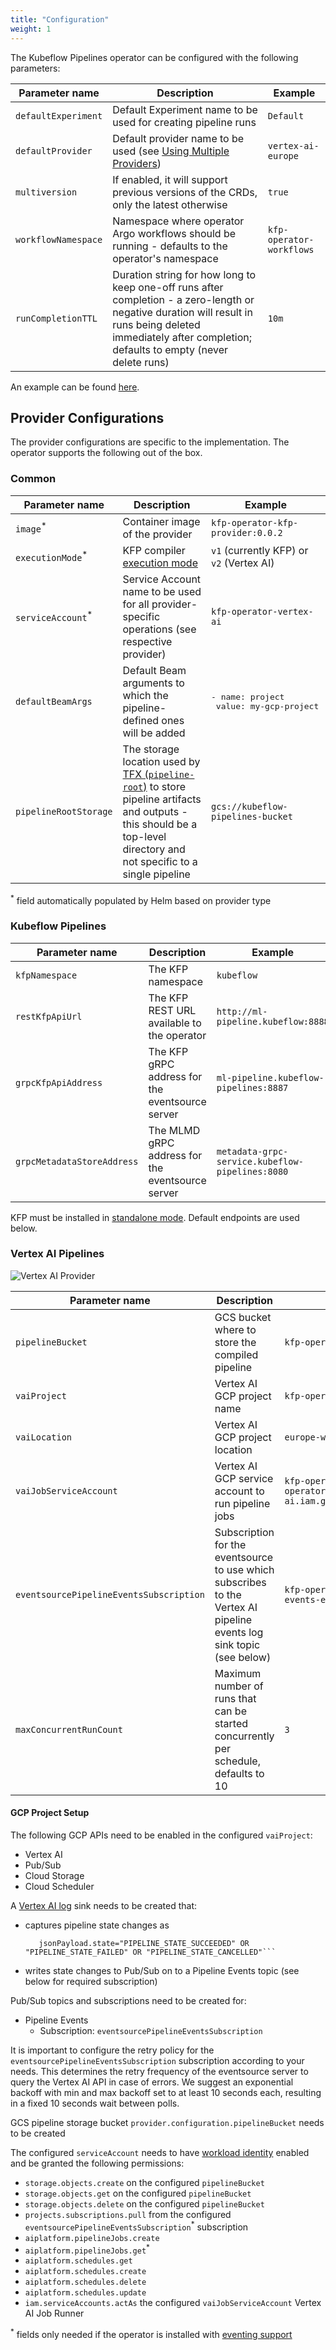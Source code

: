 ```yaml
---
title: "Configuration"
weight: 1
---
```


The Kubeflow Pipelines operator can be configured with the following parameters:

| Parameter name      | Description                                                                                                                                                                                                                        | Example                                                |
|---------------------|------------------------------------------------------------------------------------------------------------------------------------------------------------------------------------------------------------------------------------|--------------------------------------------------------|
| `defaultExperiment` | Default Experiment name to be used for creating pipeline runs                                                                                                                                                                      | `Default`                                              |
| `defaultProvider`   | Default provider name to be used (see [Using Multiple Providers](../providers))                                                                                                                                                    | `vertex-ai-europe`                                     |
| `multiversion`      | If enabled, it will support previous versions of the CRDs, only the latest otherwise                                                                                                                                               | `true`                                                 |
| `workflowNamespace` | Namespace where operator Argo workflows should be running - defaults to the operator's namespace                                                                                                                                   | `kfp-operator-workflows`                               |
| `runCompletionTTL`  | Duration string for how long to keep one-off runs after completion - a zero-length or negative duration will result in runs being deleted immediately after completion; defaults to empty (never delete runs)                      | `10m`                                                  |

An example can be found [here](https://github.com/sky-uk/kfp-operator/blob/master/config/manager/controller_manager_config.yaml).

## Provider Configurations

The provider configurations are specific to the implementation. The operator supports the following out of the box.

### Common

| Parameter name               | Description                                                                                                                                                                                                                        | Example                                                |
|------------------------------|------------------------------------------------------------------------------------------------------------------------------------------------------------------------------------------------------------------------------------|--------------------------------------------------------|
| `image`<sup>*</sup>          | Container image of the provider                                                                                                                                                                                                    | `kfp-operator-kfp-provider:0.0.2`                      |
| `executionMode`<sup>*</sup>  | KFP compiler [execution mode](https://kubeflow-pipelines.readthedocs.io/en/latest/source/kfp.dsl.html#kfp.dsl.PipelineExecutionMode)                                                                                               | `v1` (currently KFP) or `v2` (Vertex AI)               |
| `serviceAccount`<sup>*</sup> | Service Account name to be used for all provider-specific operations (see respective provider)                                                                                                                                     | `kfp-operator-vertex-ai`                               |
| `defaultBeamArgs`            | Default Beam arguments to which the pipeline-defined ones will be added                                                                                                                                                            | <pre>- name: project<br/>  value: my-gcp-project</pre> |
| `pipelineRootStorage`        | The storage location used by [TFX (`pipeline-root`)](https://www.tensorflow.org/tfx/guide/build_tfx_pipeline) to store pipeline artifacts and outputs - this should be a top-level directory and not specific to a single pipeline | `gcs://kubeflow-pipelines-bucket`                      |

<sup>*</sup> field automatically populated by Helm based on provider type

### Kubeflow Pipelines

| Parameter name             | Description                                      | Example                                         |
|----------------------------|--------------------------------------------------|-------------------------------------------------|
| `kfpNamespace`             | The KFP namespace                                | `kubeflow`                                      |
| `restKfpApiUrl`            | The KFP REST URL available to the operator       | `http://ml-pipeline.kubeflow:8888`              |
| `grpcKfpApiAddress`        | The KFP gRPC address for the eventsource server  | `ml-pipeline.kubeflow-pipelines:8887`           |
| `grpcMetadataStoreAddress` | The MLMD gRPC address for the eventsource server | `metadata-grpc-service.kubeflow-pipelines:8080` |

KFP must be installed in [standalone mode](https://www.kubeflow.org/docs/components/pipelines/installation/standalone-deployment/). Default endpoints are used below.

### Vertex AI Pipelines

![Vertex AI Provider](/images/vai-provider.png)

| Parameter name                          | Description                                                                                                          | Example                                                           |
|-----------------------------------------|----------------------------------------------------------------------------------------------------------------------|-------------------------------------------------------------------|
| `pipelineBucket`                        | GCS bucket where to store the compiled pipeline                                                                      | `kfp-operator-pipelines`                                          |
| `vaiProject`                            | Vertex AI GCP project name                                                                                           | `kfp-operator-vertex-ai`                                          |
| `vaiLocation`                           | Vertex AI GCP project location                                                                                       | `europe-west2`                                                    |
| `vaiJobServiceAccount`                  | Vertex AI GCP service account to run pipeline jobs                                                                   | `kfp-operator-vai@kfp-operator-vertex-ai.iam.gserviceaccount.com` |
| `eventsourcePipelineEventsSubscription` | Subscription for the eventsource to use which subscribes to the Vertex AI pipeline events log sink topic (see below) | `kfp-operator-vai-run-events-eventsource`                         |
| `maxConcurrentRunCount`                 | Maximum number of runs that can be started concurrently per schedule, defaults to 10                                 | `3`                                                               |

#### GCP Project Setup

The following GCP APIs need to be enabled in the configured `vaiProject`:
- Vertex AI
- Pub/Sub
- Cloud Storage
- Cloud Scheduler

A [Vertex AI log](https://cloud.google.com/vertex-ai/docs/pipelines/logging) sink needs to be created that:
- captures pipeline state changes as
  ```resource.type="aiplatform.googleapis.com/PipelineJob"
     jsonPayload.state="PIPELINE_STATE_SUCCEEDED" OR "PIPELINE_STATE_FAILED" OR "PIPELINE_STATE_CANCELLED"```
- writes state changes to Pub/Sub on to a Pipeline Events topic (see below for required subscription)

Pub/Sub topics and subscriptions need to be created for:
- Pipeline Events
  - Subscription: `eventsourcePipelineEventsSubscription`

It is important to configure the retry policy for the `eventsourcePipelineEventsSubscription` subscription according to your needs. This determines the retry frequency of the eventsource server to query the Vertex AI API in case of errors.
We suggest an exponential backoff with min and max backoff set to at least 10 seconds each, resulting in a fixed 10 seconds wait between polls.

GCS pipeline storage bucket `provider.configuration.pipelineBucket` needs to be created

The configured `serviceAccount` needs to have [workload identity](https://cloud.google.com/kubernetes-engine/docs/how-to/workload-identity) enabled and be granted the following permissions:
  - `storage.objects.create` on the configured `pipelineBucket`
  - `storage.objects.get` on the configured `pipelineBucket`
  - `storage.objects.delete` on the configured `pipelineBucket`
  - `projects.subscriptions.pull` from the configured `eventsourcePipelineEventsSubscription`<sup>*</sup> subscription
  - `aiplatform.pipelineJobs.create`
  - `aiplatform.pipelineJobs.get`<sup>*</sup>
  - `aiplatform.schedules.get`
  - `aiplatform.schedules.create`
  - `aiplatform.schedules.delete`
  - `aiplatform.schedules.update`
  - `iam.serviceAccounts.actAs` the configured `vaiJobServiceAccount` Vertex AI Job Runner

<sup>*</sup> fields only needed if the operator is installed with [eventing support](../../getting-started/overview/#eventing-support)
